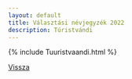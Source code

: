 ```yaml
---
layout: default
title: Választási névjegyzék 2022
description: Túristvándi
---
```


{% include Tuuristvaandi.html %}

[Vissza](./)